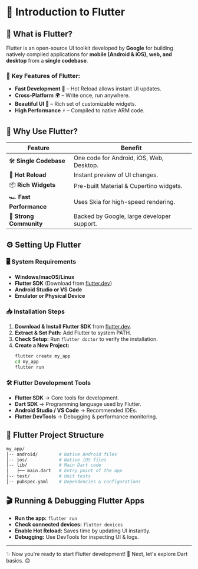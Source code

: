 # 🚀 Introduction to Flutter

## 📌 What is Flutter?
Flutter is an open-source UI toolkit developed by **Google** for building natively compiled applications for **mobile (Android & iOS), web, and desktop** from a **single codebase**.

### 🔹 Key Features of Flutter:
- **Fast Development** 🚀 – Hot Reload allows instant UI updates.
- **Cross-Platform** 🌍 – Write once, run anywhere.
- **Beautiful UI** 🎨 – Rich set of customizable widgets.
- **High Performance** ⚡ – Compiled to native ARM code.

## 🎯 Why Use Flutter?
| Feature               | Benefit  |
|----------------------|----------|
| 🛠️ **Single Codebase**  | One code for Android, iOS, Web, Desktop. |
| 🔄 **Hot Reload**   | Instant preview of UI changes. |
| 📦 **Rich Widgets**  | Pre-built Material & Cupertino widgets. |
| 🏎️ **Fast Performance**  | Uses Skia for high-speed rendering. |
| 🔌 **Strong Community** | Backed by Google, large developer support. |

## ⚙️ Setting Up Flutter
### 🖥️ System Requirements
- **Windows/macOS/Linux**
- **Flutter SDK** (Download from [flutter.dev](https://flutter.dev/docs/get-started/install))
- **Android Studio or VS Code**
- **Emulator or Physical Device**

### 📥 Installation Steps
1. **Download & Install Flutter SDK** from [flutter.dev](https://flutter.dev/docs/get-started/install).
2. **Extract & Set Path:** Add Flutter to system PATH.
3. **Check Setup:** Run `flutter doctor` to verify the installation.
4. **Create a New Project:**
   ```sh
   flutter create my_app
   cd my_app
   flutter run
   ```

### 🛠️ Flutter Development Tools
- **Flutter SDK** → Core tools for development.
- **Dart SDK** → Programming language used by Flutter.
- **Android Studio / VS Code** → Recommended IDEs.
- **Flutter DevTools** → Debugging & performance monitoring.

## 📂 Flutter Project Structure
```sh
my_app/
│-- android/        # Native Android files
│-- ios/            # Native iOS files
│-- lib/            # Main Dart code
│   ├── main.dart   # Entry point of the app
│-- test/           # Unit tests
│-- pubspec.yaml    # Dependencies & configurations
```

## 🎬 Running & Debugging Flutter Apps
- **Run the app:** `flutter run`
- **Check connected devices:** `flutter devices`
- **Enable Hot Reload:** Saves time by updating UI instantly.
- **Debugging:** Use DevTools for inspecting UI & logs.

---

✨ Now you're ready to start Flutter development! 🚀 Next, let's explore Dart basics. 😊